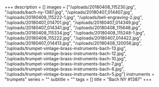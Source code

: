 +++ 
description = [] images = ["/uploads/20180408_115230.jpg", "/uploads/bach-ny-1387.jpg", "/uploads/20180407_014407.jpg", "/uploads/20180408_115222-1.jpg", "/uploads/bell-engraving-2.jpg", "/uploads/20180407_014701.jpg", "/uploads/20180407_014349.jpg", "/uploads/20180407_014341.jpg", "/uploads/20180408_115648.jpg", "/uploads/20180408_115334.jpg", "/uploads/20180408_115248-1.jpg", "/uploads/20180408_115222.jpg", "/uploads/20180407_014422.jpg", "/uploads/20180407_014413.jpg", "/uploads/20180408_120056.jpg", "/uploads/trumpet-vintage-brass-instruments-bach-13.jpg", "/uploads/trumpet-vintage-brass-instruments-bach-12.jpg", "/uploads/trumpet-vintage-brass-instruments-bach-10.jpg", "/uploads/trumpet-vintage-brass-instruments-bach-7.jpg", "/uploads/trumpet-vintage-brass-instruments-bach-6.jpg", "/uploads/trumpet-vintage-brass-instruments-bach-5.jpg"] instruments = "trumpets" series = "" subtitle = "" tags = [] title = "Bach NY #1387"
+++

